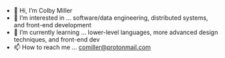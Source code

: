 - 👋 Hi, I’m Colby Miller
- 👀 I’m interested in ... software/data engineering, distributed systems, and front-end development
- 🌱 I’m currently learning ... lower-level languages, more advanced design techniques, and front-end dev
- 📫 How to reach me ... comiller@protonmail.com

<!---
Saturnalia7/Saturnalia7 is a ✨ special ✨ repository because its `README.md` (this file) appears on your GitHub profile.
You can click the Preview link to take a look at your changes.
--->
